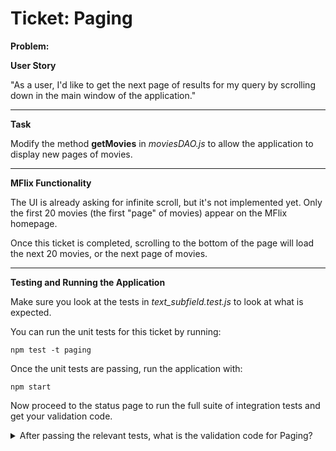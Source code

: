 Ticket: Paging
============================

**Problem:**

**User Story**

"As a user, I'd like to get the next page of results for my query by scrolling down in the main window of the application."

---

**Task**

Modify the method **getMovies** in _moviesDAO.js_ to allow the application to display new pages of movies.

---

**MFlix Functionality**

The UI is already asking for infinite scroll, but it's not implemented yet. Only the first 20 movies (the first "page" of movies) appear on the MFlix homepage.

Once this ticket is completed, scrolling to the bottom of the page will load the next 20 movies, or the next page of movies.

---

**Testing and Running the Application**

Make sure you look at the tests in _text_subfield.test.js_ to look at what is expected.

You can run the unit tests for this ticket by running:

```
npm test -t paging
```

Once the unit tests are passing, run the application with:

```
npm start
```

Now proceed to the status page to run the full suite of integration tests and get your validation code.

<details>
  <summary>After passing the relevant tests, what is the validation code for Paging?</summary>
   Answer: 5a9824d057adff467fb1f526
</details>